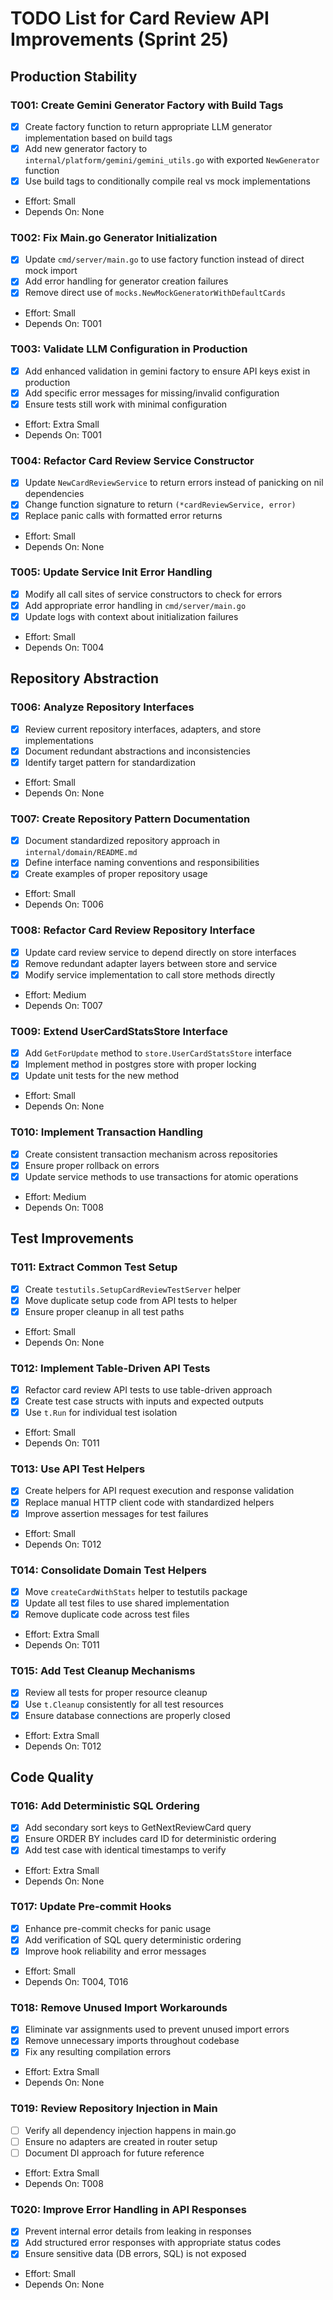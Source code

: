 # TODO List for Card Review API Improvements (Sprint 25)

## Production Stability

### T001: Create Gemini Generator Factory with Build Tags
- [x] Create factory function to return appropriate LLM generator implementation based on build tags
- [x] Add new generator factory to `internal/platform/gemini/gemini_utils.go` with exported `NewGenerator` function
- [x] Use build tags to conditionally compile real vs mock implementations
- Effort: Small
- Depends On: None

### T002: Fix Main.go Generator Initialization
- [x] Update `cmd/server/main.go` to use factory function instead of direct mock import
- [x] Add error handling for generator creation failures
- [x] Remove direct use of `mocks.NewMockGeneratorWithDefaultCards`
- Effort: Small
- Depends On: T001

### T003: Validate LLM Configuration in Production
- [x] Add enhanced validation in gemini factory to ensure API keys exist in production
- [x] Add specific error messages for missing/invalid configuration
- [x] Ensure tests still work with minimal configuration
- Effort: Extra Small
- Depends On: T001

### T004: Refactor Card Review Service Constructor
- [x] Update `NewCardReviewService` to return errors instead of panicking on nil dependencies
- [x] Change function signature to return `(*cardReviewService, error)`
- [x] Replace panic calls with formatted error returns
- Effort: Small
- Depends On: None

### T005: Update Service Init Error Handling
- [x] Modify all call sites of service constructors to check for errors
- [x] Add appropriate error handling in `cmd/server/main.go`
- [x] Update logs with context about initialization failures
- Effort: Small
- Depends On: T004

## Repository Abstraction

### T006: Analyze Repository Interfaces
- [x] Review current repository interfaces, adapters, and store implementations
- [x] Document redundant abstractions and inconsistencies
- [x] Identify target pattern for standardization
- Effort: Small
- Depends On: None

### T007: Create Repository Pattern Documentation
- [x] Document standardized repository approach in `internal/domain/README.md`
- [x] Define interface naming conventions and responsibilities
- [x] Create examples of proper repository usage
- Effort: Small
- Depends On: T006

### T008: Refactor Card Review Repository Interface
- [x] Update card review service to depend directly on store interfaces
- [x] Remove redundant adapter layers between store and service
- [x] Modify service implementation to call store methods directly
- Effort: Medium
- Depends On: T007

### T009: Extend UserCardStatsStore Interface
- [x] Add `GetForUpdate` method to `store.UserCardStatsStore` interface
- [x] Implement method in postgres store with proper locking
- [x] Update unit tests for the new method
- Effort: Small
- Depends On: None

### T010: Implement Transaction Handling
- [x] Create consistent transaction mechanism across repositories
- [x] Ensure proper rollback on errors
- [x] Update service methods to use transactions for atomic operations
- Effort: Medium
- Depends On: T008

## Test Improvements

### T011: Extract Common Test Setup
- [x] Create `testutils.SetupCardReviewTestServer` helper
- [x] Move duplicate setup code from API tests to helper
- [x] Ensure proper cleanup in all test paths
- Effort: Small
- Depends On: None

### T012: Implement Table-Driven API Tests
- [x] Refactor card review API tests to use table-driven approach
- [x] Create test case structs with inputs and expected outputs
- [x] Use `t.Run` for individual test isolation
- Effort: Small
- Depends On: T011

### T013: Use API Test Helpers
- [x] Create helpers for API request execution and response validation
- [x] Replace manual HTTP client code with standardized helpers
- [x] Improve assertion messages for test failures
- Effort: Small
- Depends On: T012

### T014: Consolidate Domain Test Helpers
- [x] Move `createCardWithStats` helper to testutils package
- [x] Update all test files to use shared implementation
- [x] Remove duplicate code across test files
- Effort: Extra Small
- Depends On: T011

### T015: Add Test Cleanup Mechanisms
- [x] Review all tests for proper resource cleanup
- [x] Use `t.Cleanup` consistently for all test resources
- [x] Ensure database connections are properly closed
- Effort: Extra Small
- Depends On: T012

## Code Quality

### T016: Add Deterministic SQL Ordering
- [x] Add secondary sort keys to GetNextReviewCard query
- [x] Ensure ORDER BY includes card ID for deterministic ordering
- [x] Add test case with identical timestamps to verify
- Effort: Extra Small
- Depends On: None

### T017: Update Pre-commit Hooks
- [x] Enhance pre-commit checks for panic usage
- [x] Add verification of SQL query deterministic ordering
- [x] Improve hook reliability and error messages
- Effort: Small
- Depends On: T004, T016

### T018: Remove Unused Import Workarounds
- [x] Eliminate var assignments used to prevent unused import errors
- [x] Remove unnecessary imports throughout codebase
- [x] Fix any resulting compilation errors
- Effort: Extra Small
- Depends On: None

### T019: Review Repository Injection in Main
- [  ] Verify all dependency injection happens in main.go
- [  ] Ensure no adapters are created in router setup
- [  ] Document DI approach for future reference
- Effort: Extra Small
- Depends On: T008

### T020: Improve Error Handling in API Responses
- [x] Prevent internal error details from leaking in responses
- [x] Add structured error responses with appropriate status codes
- [x] Ensure sensitive data (DB errors, SQL) is not exposed
- Effort: Small
- Depends On: None
